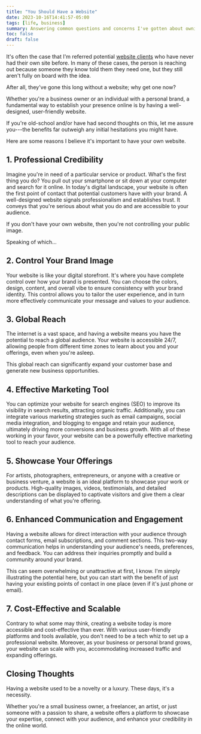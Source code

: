 ```yaml
---
title: "You Should Have a Website"
date: 2023-10-16T14:41:57-05:00
tags: [life, business]
summary: Answering common questions and concerns I've gotten about owning a website.
toc: false
draft: false
---
```


It's often the case that I'm referred potential [website clients](https://knightlab.co) who have never had their own site before. In many of these cases, the person is reaching out because someone they know told them they need one, but they still aren't fully on board with the idea. 

After all, they've gone this long without a website; why get one now?

Whether you're a business owner or an individual with a personal brand, a fundamental way to establish your presence online is by having a well-designed, user-friendly website. 

If you're old-school and/or have had second thoughts on this, let me assure you---the benefits far outweigh any initial hesitations you might have.

Here are some reasons I believe it's important to have your own website.

## 1. Professional Credibility

Imagine you're in need of a particular service or product. What's the first thing you do? You pull out your smartphone or sit down at your computer and search for it online. In today's digital landscape, your website is often the first point of contact that potential customers have with your brand. A well-designed website signals professionalism and establishes trust. It conveys that you're serious about what you do and are accessible to your audience. 

If you don't have your own website, then you're not controlling your public image.

Speaking of which...

## 2. Control Your Brand Image

Your website is like your digital storefront. It's where you have complete control over how your brand is presented. You can choose the colors, design, content, and overall vibe to ensure consistency with your brand identity. This control allows you to tailor the user experience, and in turn more effectively communicate your message and values to your audience.

## 3. Global Reach

The internet is a vast space, and having a website means you have the potential to reach a global audience. Your website is accessible 24/7, allowing people from different time zones to learn about you and your offerings, even when you're asleep. 

This global reach can significantly expand your customer base and generate new business opportunities.

## 4. Effective Marketing Tool

You can optimize your website for search engines (SEO) to improve its visibility in search results, attracting organic traffic. Additionally, you can integrate various marketing strategies such as email campaigns, social media integration, and blogging to engage and retain your audience, ultimately driving more conversions and business growth. With all of these working in your favor, your website can be a powerfully effective marketing tool to reach your audience.

## 5. Showcase Your Offerings

For artists, photographers, entrepreneurs, or anyone with a creative or business venture, a website is an ideal platform to showcase your work or products. High-quality images, videos, testimonials, and detailed descriptions can be displayed to captivate visitors and give them a clear understanding of what you're offering.

## 6. Enhanced Communication and Engagement

Having a website allows for direct interaction with your audience through contact forms, email subscriptions, and comment sections. This two-way communication helps in understanding your audience's needs, preferences, and feedback. You can address their inquiries promptly and build a community around your brand.

This can seem overwhelming or unattractive at first, I know. I'm simply illustrating the potential here, but you can start with the benefit of just having your existing points of contact in one place (even if it's just phone or email).

## 7. Cost-Effective and Scalable

Contrary to what some may think, creating a website today is more accessible and cost-effective than ever. With various user-friendly platforms and tools available, you don't need to be a tech whiz to set up a professional website. Moreover, as your business or personal brand grows, your website can scale with you, accommodating increased traffic and expanding offerings.

## Closing Thoughts

Having a website used to be a novelty or a luxury. These days, it's a necessity. 

Whether you're a small business owner, a freelancer, an artist, or just someone with a passion to share, a website offers a platform to showcase your expertise, connect with your audience, and enhance your credibility in the online world.